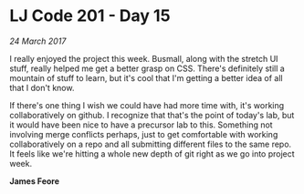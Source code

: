 # LJ Code 201 - Day 15
*24 March 2017*

I really enjoyed the project this week. Busmall, along with the stretch UI stuff, really helped me get a better grasp on CSS. There's definitely still a mountain of stuff to learn, but it's cool that I'm getting a better idea of all that I don't know.

If there's one thing I wish we could have had more time with, it's working collaboratively on github. I recognize that that's the point of today's lab, but it would have been nice to have a precursor lab to this. Something not involving merge conflicts perhaps, just to get comfortable with working collaboratively on a repo and all submitting different files to the same repo. It feels like we're hitting a whole new depth of git right as we go into project week.

**James Feore**
